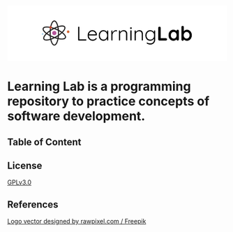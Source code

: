 <p align="center"><img src="https://raw.githubusercontent.com/vieirasamuel/labs/master/learning-lab.png"></p>

# Learning Lab is a programming repository to practice concepts of software development.

## Table of Content

## License
[GPLv3.0](https://choosealicense.com/licenses/gpl-3.0/)

## References

[Logo vector designed by rawpixel.com / Freepik](http://www.freepik.com)

